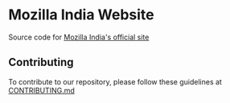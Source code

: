# Mozilla India Website

Source code for [Mozilla India's official site](https://mozillaindia.org/)

## Contributing

To contribute to our repository, please follow these guidelines at [CONTRIBUTING.md](https://github.com/MozillaIndia/mozillaindia.github.io/blob/gatsby/CONTRIBUTING.md)
